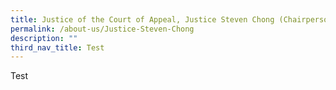 ```yaml
---
title: Justice of the Court of Appeal, Justice Steven Chong (Chairperson of the Panel)
permalink: /about-us/Justice-Steven-Chong
description: ""
third_nav_title: Test
---
```


Test